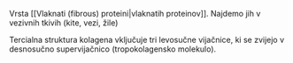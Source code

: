 Vrsta [[Vlaknati (fibrous) proteini|vlaknatih proteinov]]. Najdemo jih v vezivnih tkivih (kite, vezi, žile)

Tercialna struktura kolagena vključuje tri levosučne vijačnice, ki se zvijejo v desnosučno supervijačnico (tropokolagensko molekulo).